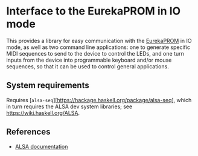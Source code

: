 # Interface to the EurekaPROM in IO mode

This provides a library for easy communication with the
[EurekaPROM](https://www.eurekasound.com/eurekaprom) in IO mode, as well as two
command line applications: one to generate specific MIDI sequences to send to
the device to control the LEDs, and one turn inputs from the device into
programmable keyboard and/or mouse sequences, so that it can be used to control
general applications.

## System requirements

Requires [`alsa-seq`][https://hackage.haskell.org/package/alsa-seq], which in
turn requires the ALSA dev system libraries; see https://wiki.haskell.org/ALSA.

## References

* [ALSA documentation](https://www.alsa-project.org/alsa-doc/alsa-lib/seq.html)
